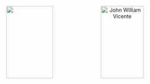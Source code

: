 
<div align="center">  

  <img width="50%" height="195px" src="https://github-readme-stats.vercel.app/api/top-langs/?username=JohnWill14&layout=compact&hide_border=true&title_color=00bfbf&text_color=00bfbf&bg_color=0d1117" />


<img width="48%" height="195px" src="https://github-readme-stats.vercel.app/api?username=JohnWill14&show_icons=true&count_private=true&hide_border=true&title_color=00bfbf&icon_color=00bfbf&text_color=c9d1d9&bg_color=0d1117" alt="John William Vicente" /> 
</div>
